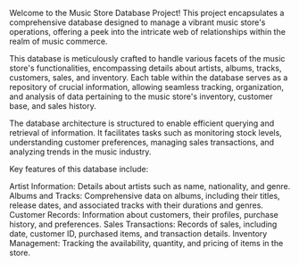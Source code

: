 Welcome to the Music Store Database Project! This project encapsulates a comprehensive database designed to manage a vibrant music store's operations, offering a peek into the intricate web of relationships within the realm of music commerce.

This database is meticulously crafted to handle various facets of the music store's functionalities, encompassing details about artists, albums, tracks, customers, sales, and inventory. Each table within the database serves as a repository of crucial information, allowing seamless tracking, organization, and analysis of data pertaining to the music store's inventory, customer base, and sales history.

The database architecture is structured to enable efficient querying and retrieval of information. It facilitates tasks such as monitoring stock levels, understanding customer preferences, managing sales transactions, and analyzing trends in the music industry.

Key features of this database include:

Artist Information: Details about artists such as name, nationality, and genre.
Albums and Tracks: Comprehensive data on albums, including their titles, release dates, and associated tracks with their durations and genres.
Customer Records: Information about customers, their profiles, purchase history, and preferences.
Sales Transactions: Records of sales, including date, customer ID, purchased items, and transaction details.
Inventory Management: Tracking the availability, quantity, and pricing of items in the store.
